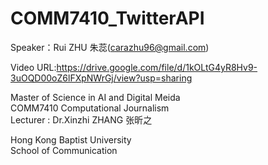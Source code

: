 # COMM7410_TwitterAPI

Speaker：Rui ZHU 朱蕊(carazhu96@gmail.com)  

Video URL:https://drive.google.com/file/d/1kOLtG4yR8Hv9-3uOQD00oZ6lFXpNWrGj/view?usp=sharing  
  
  
  
Master of Science in AI and Digital Meida  
COMM7410 Computational Journalism  
Lecturer : Dr.Xinzhi ZHANG 张昕之  

Hong Kong Baptist University  
School of Communication  
